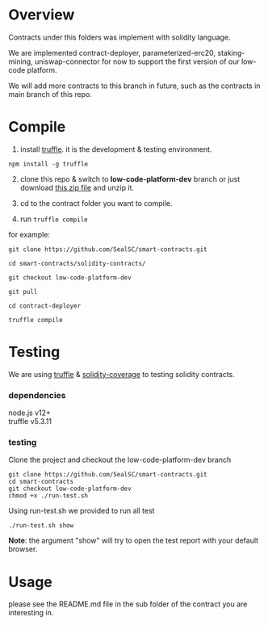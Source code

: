 # Overview
Contracts under this folders was implement with solidity language.  

We are implemented contract-deployer, parameterized-erc20, staking-mining, uniswap-connector for now to support the first version of our low-code platform.  

We will add more contracts to this branch in future, such as the contracts in main branch of this repo.  

# Compile



1. install [truffle](https://www.trufflesuite.com/docs/truffle/getting-started/installation). it is the development & testing environment.  

```
npm install -g truffle
```

2. clone this repo & switch to **low-code-platform-dev** branch or just download [this zip file](https://github.com/SealSC/smart-contracts/archive/refs/heads/low-code-platform-dev.zip) and unzip it.

3. cd to the contract folder you want to compile.

4. run ```truffle compile```

for example: 
```
git clone https://github.com/SealSC/smart-contracts.git

cd smart-contracts/solidity-contracts/

git checkout low-code-platform-dev

git pull

cd contract-deployer

truffle compile
```

# Testing

We are using [truffle](https://www.trufflesuite.com/docs/truffle/quickstart) & [solidity-coverage](https://github.com/sc-forks/solidity-coverage) to testing solidity contracts.

### dependencies

node.js v12+  
truffle v5.3.11  

### testing

Clone the project and checkout the low-code-platform-dev branch

```
git clone https://github.com/SealSC/smart-contracts.git
cd smart-contracts
git checkout low-code-platform-dev
chmod +x ./run-test.sh
```  

Using run-test.sh we provided to run all test
```
./run-test.sh show
```

**Note**: the argument "show" will try to open the test report with your default browser.

# Usage
please see the README.md file in the sub folder of the contract you are interesting in.  
